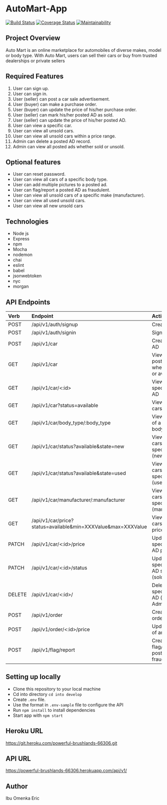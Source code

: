 
# AutoMart-App

[![Build Status](https://travis-ci.org/EricoMartin/automart.svg?branch=develop)](https://travis-ci.org/EricoMartin/automart)   [![Coverage Status](https://coveralls.io/repos/github/EricoMartin/automart/badge.svg?branch=develop)](https://coveralls.io/github/EricoMartin/automart?branch=develop) [![Maintainability](https://api.codeclimate.com/v1/badges/d5d21d4745838822193d/maintainability)](https://codeclimate.com/github/EricoMartin/automart.github.io/maintainability)

## Project Overview

Auto Mart is an online marketplace for automobiles of diverse makes, model or body type. With
Auto Mart, users can sell their cars or buy from trusted dealerships or private sellers

## Required Features

1. User can sign up.
2. User can sign in.
3. User (seller) can post a car sale advertisement.
4. User (buyer) can make a purchase order.
5. User (buyer) can update the price of his/her purchase order.
6. User (seller) can mark his/her posted AD as sold.
7. User (seller) can update the price of his/her posted AD.
8. User can view a specific car.
9. User can view all unsold cars.
10. User can view all unsold cars within a price range.
11. Admin can delete a posted AD record.
12. Admin can view all posted ads whether sold or unsold.

## Optional features

- User can reset password.
- User can view all cars of a specific body type.
- User can add multiple pictures to a posted ad.
- User can flag/report a posted AD as fraudulent.
- User can view all unsold cars of a specific make (manufacturer).
- User can view all used unsold cars.
- User can view all new unsold cars

## Technologies

- Node js
- Express
- npm
- Mocha
- nodemon
- chai
- eslint 
- babel
- jsonwebtoken
- nyc
- morgan

## API Endpoints

| Verb     | Endpoint                                                           | Action
| :------- | :---------------------------------------------------------------   | :---------------------------------------------
| POST     | /api/v1/auth/signup                                                | Create a user
| POST     | /api/v1/auth/signin                                                | Sign a user in
| POST     | /api/v1/car                                                        | Create a car AD
| GET      | /api/v1/car                                                        | View all posted ADs whether sold or available
| GET      | /api/v1/car/<:id>                                                  | View a specific car AD
| GET      | /api/v1/car?status=available                                       | View all unsold cars
| GET      | /api/v1/car/body_type/:body_type                                  	| View all cars of a specific body type.
| GET      | /api/v1/car/status?available&state=new                             | View all unsold cars of a specific state (new)
| GET      | /api/v1/car/status?available&state=used	                	    | View all unsold cars of a specific state (used)
| GET      | /api/v1/car/manufacturer/:manufacturer		     	            	| View all unsold cars of a specific make (manufacturer)
| GET      | /api/v1/car/price?status=available&min=XXXValue&max=XXXValue 		| View all unsold cars within a price range
| PATCH    | /api/v1/car/<:id>/price                                            | Update a specific car AD price
| PATCH    | /api/v1/car/<:id>/status                                           | Update a specific car AD status (sold)
| DELETE   | /api/v1/car/<:id>/                                                 | Delete a specific car AD (only Admin)
| POST     | /api/v1/order                                                      | Create an order
| POST     | /api/v1/order/<:id>/price                                          | Update price of an order
| POST     | /api/v1/flag/report                                                | Create a flag/report a posted AD as fraudulent

## Setting up locally

- Clone this repository to your local machine
- Cd into directory `cd into develop`
- Create `.env` file.
- Use the format in `.env-sample` file to configure the API
- Run `npm install` to install dependencies
- Start app with `npm start`

## Heroku URL

https://git.heroku.com/powerful-brushlands-66306.git

## API URL
https://powerful-brushlands-66306.herokuapp.com/api/v1/

## Author
Ibu Omenka Eric



